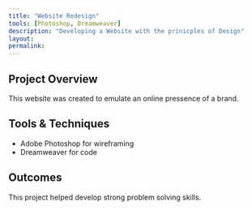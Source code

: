 ```yaml
---
title: "Website Redesign"
tools: [Photoshop, Dreamweaver]
description: "Developing a Website with the prinicples of Design"
layout: 
permalink: 
---
```


## Project Overview

This website was created to emulate an online pressence of a brand.

## Tools & Techniques

- Adobe Photoshop for wireframing
- Dreamweaver for code


## Outcomes

This project helped develop strong problem solving skills.
